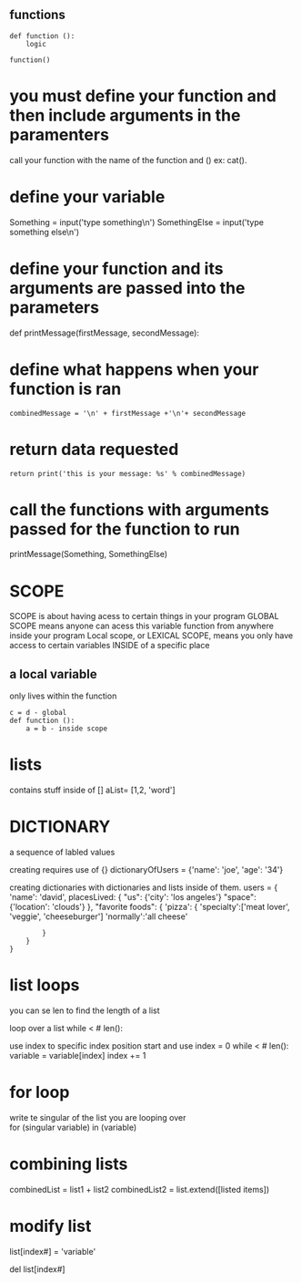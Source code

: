 ## functions

    def function ():
        logic

    function()


# you must define your function and then include arguments in the paramenters
call your function with the name of the function and () ex: cat().

# define your variable
Something = input('type something\n')
SomethingElse = input('type something else\n')

# define your function and its arguments are passed into the parameters
def printMessage(firstMessage, secondMessage):

# define what happens when your function is ran
    combinedMessage = '\n' + firstMessage +'\n'+ secondMessage

# return data requested
    return print('this is your message: %s' % combinedMessage)

# call the functions with arguments passed for the function to run
printMessage(Something, SomethingElse)


# SCOPE
SCOPE is about having acess to certain things in your program
GLOBAL SCOPE means anyone can acess this variable function from anywhere inside your program
Local scope, or LEXICAL SCOPE, means you only have access to certain variables INSIDE of a specific place
## a local variable
only lives within the function

    c = d - global
    def function ():
        a = b - inside scope

# lists
contains stuff inside of []
    aList= [1,2, 'word']
    

# DICTIONARY
a sequence of labled values

creating requires use of {}
    dictionaryOfUsers = {'name': 'joe', 'age': '34'}

creating dictionaries with dictionaries and lists inside of them.
    users = {
        'name': 'david',
        placesLived: {
            "us": {'city': 'los angeles'}
            "space": {'location': 'clouds'}
        },
        "favorite foods": {
            'pizza': {
                'specialty':['meat lover', 'veggie', 'cheeseburger']
                'normally':'all cheese'

            }
        }
    }

# list loops
you can se len to find the length of a list

loop over a list
    while < # len():

use index to specific index position start and use
    index = 0
    while < # len():
        variable = variable[index]
        index += 1

# for loop
write te singular of the list you are looping over  
    for (singular variable) in (variable)

# combining lists
combinedList = list1 + list2
combinedList2 = list.extend([listed items])

# modify list
list[index#] = 'variable'

del list[index#]